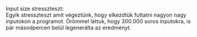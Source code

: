 Input size stresszteszt: <br>
Egyik stresszteszt amit végeztünk, hogy elkezdtük futtatni nagyon nagy inputokon a programot. Örömmel láttuk, hogy 300.000 soros inputokra, is pár másodpercen belül legenerálta az eredményt.
